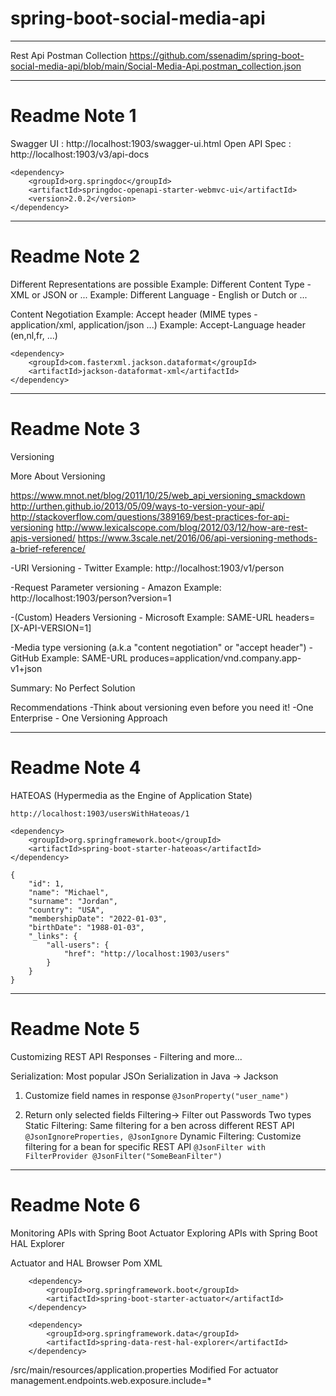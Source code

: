 # spring-boot-social-media-api
---
Rest Api Postman Collection 
https://github.com/ssenadim/spring-boot-social-media-api/blob/main/Social-Media-Api.postman_collection.json

---
# Readme Note 1
Swagger UI      : http://localhost:1903/swagger-ui.html
Open API Spec   : http://localhost:1903/v3/api-docs

    <dependency>
        <groupId>org.springdoc</groupId>
        <artifactId>springdoc-openapi-starter-webmvc-ui</artifactId>
        <version>2.0.2</version>
    </dependency>

---
# Readme Note 2
Different Representations are possible
Example: Different Content Type - XML or JSON or ...
Example: Different Language - English or Dutch or ...

Content Negotiation
Example: Accept header (MIME types - application/xml, application/json ...)
Example: Accept-Language header (en,nl,fr, ...)

    <dependency>
        <groupId>com.fasterxml.jackson.dataformat</groupId>
        <artifactId>jackson-dataformat-xml</artifactId>
    </dependency>

---

# Readme Note 3
Versioning

More About Versioning

https://www.mnot.net/blog/2011/10/25/web_api_versioning_smackdown
http://urthen.github.io/2013/05/09/ways-to-version-your-api/
http://stackoverflow.com/questions/389169/best-practices-for-api-versioning
http://www.lexicalscope.com/blog/2012/03/12/how-are-rest-apis-versioned/
https://www.3scale.net/2016/06/api-versioning-methods-a-brief-reference/

-URI Versioning - Twitter
Example: http://localhost:1903/v1/person

-Request Parameter versioning - Amazon
Example: http://localhost:1903/person?version=1

-(Custom) Headers Versioning - Microsoft
Example: SAME-URL headers=[X-API-VERSION=1]

-Media type versioning (a.k.a "content negotiation" or "accept header") - GitHub
Example: SAME-URL produces=application/vnd.company.app-v1+json

Summary: No Perfect Solution

Recommendations
-Think about versioning even before you need it!
-One Enterprise - One Versioning Approach

---

# Readme Note 4
HATEOAS (Hypermedia as the Engine of Application State)
    
    http://localhost:1903/usersWithHateoas/1

    <dependency>
        <groupId>org.springframework.boot</groupId>
        <artifactId>spring-boot-starter-hateoas</artifactId>
    </dependency>

    {
        "id": 1,
        "name": "Michael",
        "surname": "Jordan",
        "country": "USA",
        "membershipDate": "2022-01-03",
        "birthDate": "1988-01-03",
        "_links": {
            "all-users": {
                "href": "http://localhost:1903/users"
            }
        }
    }

---

# Readme Note 5
Customizing REST API Responses - Filtering and more...

Serialization: Most popular JSOn Serialization in Java -> Jackson

1. Customize field names in response
   `@JsonProperty("user_name")`

2. Return only selected fields
Filtering-> Filter out Passwords
Two types
Static Filtering: Same filtering for a ben across different REST API
    `@JsonIgnoreProperties, @JsonIgnore`
Dynamic Filtering: Customize filtering for a bean for specific REST API
    `@JsonFilter with FilterProvider @JsonFilter("SomeBeanFilter")`


---

# Readme Note 6
Monitoring APIs with Spring Boot Actuator
Exploring APIs with Spring Boot HAL Explorer

Actuator and HAL Browser Pom XML

        <dependency>
			<groupId>org.springframework.boot</groupId>
			<artifactId>spring-boot-starter-actuator</artifactId>
		</dependency>

		<dependency>
			<groupId>org.springframework.data</groupId>
			<artifactId>spring-data-rest-hal-explorer</artifactId>
		</dependency>

/src/main/resources/application.properties Modified
For actuator
management.endpoints.web.exposure.include=*


